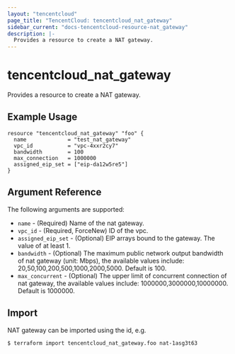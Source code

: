 ```yaml
---
layout: "tencentcloud"
page_title: "TencentCloud: tencentcloud_nat_gateway"
sidebar_current: "docs-tencentcloud-resource-nat_gateway"
description: |-
  Provides a resource to create a NAT gateway.
---
```


# tencentcloud_nat_gateway

Provides a resource to create a NAT gateway.

## Example Usage

```hcl
resource "tencentcloud_nat_gateway" "foo" {
  name             = "test_nat_gateway"
  vpc_id           = "vpc-4xxr2cy7"
  bandwidth        = 100
  max_connection   = 1000000
  assigned_eip_set = ["eip-da12w5re5"]
}
```

## Argument Reference

The following arguments are supported:

* `name` - (Required) Name of the nat gateway.
* `vpc_id` - (Required, ForceNew) ID of the vpc.
* `assigned_eip_set` - (Optional) EIP arrays bound to the gateway. The value of at least 1.
* `bandwidth` - (Optional) The maximum public network output bandwidth of nat gateway (unit: Mbps), the available values include: 20,50,100,200,500,1000,2000,5000. Default is 100.
* `max_concurrent` - (Optional) The upper limit of concurrent connection of nat gateway, the available values include: 1000000,3000000,10000000. Default is 1000000.


## Import

NAT gateway can be imported using the id, e.g.

```
$ terraform import tencentcloud_nat_gateway.foo nat-1asg3t63
```

